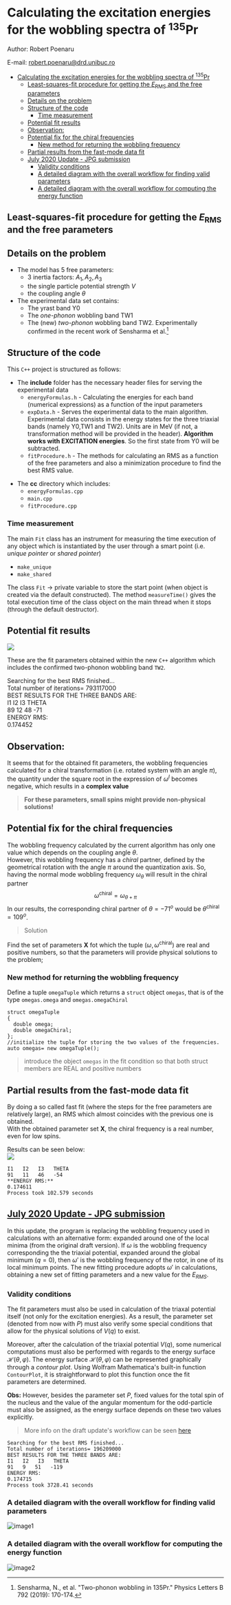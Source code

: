 # Calculating the excitation energies for the wobbling spectra of $^{135}$Pr

Author: Robert Poenaru

E-mail: robert.poenaru@drd.unibuc.ro

- [Calculating the excitation energies for the wobbling spectra of $^{135}$Pr](#calculating-the-excitation-energies-for-the-wobbling-spectra-of-135pr)
  - [Least-squares-fit procedure for getting the $E_\text{RMS}$ and the free parameters](#least-squares-fit-procedure-for-getting-the-e_textrms-and-the-free-parameters)
  - [Details on the problem](#details-on-the-problem)
  - [Structure of the code](#structure-of-the-code)
    - [Time measurement](#time-measurement)
  - [Potential fit results](#potential-fit-results)
  - [Observation:](#observation)
  - [Potential fix for the chiral frequencies](#potential-fix-for-the-chiral-frequencies)
    - [New method for returning the wobbling frequency](#new-method-for-returning-the-wobbling-frequency)
  - [Partial results from the fast-mode data fit](#partial-results-from-the-fast-mode-data-fit)
  - [July 2020 Update - JPG submission](#july-2020-update---jpg-submission)
    - [Validity conditions](#validity-conditions)
    - [A detailed diagram with the overall workflow for finding valid parameters](#a-detailed-diagram-with-the-overall-workflow-for-finding-valid-parameters)
    - [A detailed diagram with the overall workflow for computing the energy function](#a-detailed-diagram-with-the-overall-workflow-for-computing-the-energy-function)

## Least-squares-fit procedure for getting the $E_\text{RMS}$ and the free parameters  

## Details on the problem

* The model has 5 free parameters: 
  * 3 inertia factors: $A_1,A_2,A_3$
  * the single particle potential strength $V$
  * the coupling angle $\theta$
* The experimental data set contains:
  * The yrast band Y0
  * The *one-phonon* wobbling band TW1
  * The (new) *two-phonon* wobbling band TW2. Experimentally confirmed in the recent work of Sensharma et al.[^1]

[^1]: Sensharma, N., et al. "Two-phonon wobbling in 135Pr." Physics Letters B 792 (2019): 170-174.

## Structure of the code

This `C++` project is structured as follows:

+ The **include** folder has the necessary header files for serving the experimental data 
  * `energyFormulas.h` - Calculating the energies for each band (numerical expressions) as a function of the input parameters 
  * `expData.h` - Serves the experimental data to the main algorithm. Experimental data consists in the energy states for the three triaxial bands (namely Y0,TW1 and TW2). Units are in MeV (if not, a transformation method will be provided in the header). **Algorithm works with EXCITATION energies**. So the first state from Y0 will be subtracted.
  * `fitProcedure.h` - The methods for calculating an RMS as a function of the free parameters and also a minimization procedure to find the best RMS value.
* The **cc** directory which includes:
  * `energyFormulas.cpp` 
  * `main.cpp` 
  * `fitProcedure.cpp`
 
 ### Time measurement

 The main `Fit` class has an instrument for measuring the time execution of any object which is instantiated by the user through a smart point (i.e. *unique pointer* or *shared pointer*)

  * `make_unique`
  * `make_shared`

The class `Fit` -> private variable to store the start point (when object is created via the default constructed).
The method `measureTime()` gives the total execution time of the class object on the main thread when it stops (through the default destructor).

## Potential fit results

![](/Users/basavyr/Pipeline/DFT/Pd135_ian2019/code/pr135_EnergyFit_TW1TW2/reports/images/2020-03-20-12-39-29.png)

These are the fit parameters obtained within the new `C++` algorithm which includes the confirmed two-phonon wobbling band `TW2`.

Searching for the best RMS finished...  
Total number of iterations= 793117000  
BEST RESULTS FOR THE THREE BANDS ARE:  
I1   I2   I3   THETA  
89   12   48   -71  
ENERGY RMS:   
0.174452  

## Observation:

It seems that for the obtained fit parameters, the wobbling frequencies calculated for a chiral transformation (i.e. rotated system with an angle $\pi$), the quantity under the square root in the expression of $\omega^I$ becomes negative, which results in a **complex value**
> **For these parameters, small spins might provide non-physical solutions!**

## Potential fix for the chiral frequencies

The wobbling frequency calculated by the current algorithm has only one value which depends on the coupling angle $\theta$.  
However, this wobbling frequency has a *chiral* partner, defined by the geometrical rotation with the angle $\pi$ around the quantization axis. So, having the normal mode wobbling frequency $\omega_\theta$ will result in the chiral partner 
$$\omega^\text{chiral}=\omega_{\theta+\pi}$$
In our results, the corresponding chiral partner of $\theta=-71^o$ would be $\theta^\text{chiral}=109^o$.
> Solution

Find the set of parameters **X** fot which the tuple $(\omega,\omega^\text{chiral})$ are real and positive numbers, so that the parameters will provide physical solutions to the problem;

### New method for returning the wobbling frequency

Define a tuple `omegaTuple` which returns a `struct` object `omegas`, that is of the type `omegas.omega` and `omegas.omegaChiral`

```
struct omegaTuple
{
  double omega;
  double omegaChiral;
};
//initialize the tuple for storing the two values of the frequencies.
auto omegas= new omegaTuple();
```

> introduce the object `omegas` in the fit condition so that both struct members are REAL and positive numbers

## Partial results from the fast-mode data fit

By doing a so called fast fit (where the steps for the free parameters are relatively large), an RMS which almost coincides with the previous one is obtained.  
With the obtained parameter set **X**, the chiral frequency is a real number, even for low spins.

Results can be seen below:  
![](/Users/basavyr/Pipeline/DFT/Pd135_ian2019/code/pr135_EnergyFit_TW1TW2/reports/images/2020-03-21-13-02-29.png)

```BEST RESULTS FOR THE THREE BANDS ARE:  
I1   I2   I3   THETA  
91   11   46   -54  
**ENERGY RMS:**
0.174611  
Process took 102.579 seconds  
```

## [July 2020 Update - JPG submission](workflow.md)

In this update, the program is replacing the wobbling frequency used in calculations with an alternative form: expanded around one of the local minima (from the original draft version).
If $\omega$ is the wobbling frequency corresponding the the triaxial potential, expanded around the global minimum ($q=0$), then $\omega'$ is the wobbling frequency of the rotor, in one of its local minimum points. The new fitting procedure adopts $\omega'$ in calculations, obtaining a new set of fitting parameters and a new value for the $E_{RMS}$.

### Validity conditions

The fit parameters must also be used in calculation of the triaxal potential itself (not only for the excitation energies). As a result, the parameter set (denoted from now with $P$) must also verify some special conditions that allow for the physical solutions of $V(q)$ to exist.

Moreover, after the calculation of the triaxial potential $V(q)$, some numerical computations must also be performed with regards to the energy surface $\mathcal{H}(\theta,\varphi)$. The energy surface $\mathcal{H}(\theta,\varphi)$ can be represented graphically through a *contour plot*. Using Wolfram Mathematica's built-in function `ContourPlot`, it is straightforward to plot this function once the fit parameters are determined.

**Obs:** However, besides the parameter set $P$, fixed values for the total spin of the nucleus and the value of the angular momentum for the odd-particle must also be assigned, as the energy surface depends on these two values explicitly.

>More info on the draft update's workflow can be seen [here](workflow.md)

```
Searching for the best RMS finished...
Total number of iterations= 196209000
BEST RESULTS FOR THE THREE BANDS ARE:
I1   I2   I3   THETA
91   9   51   -119
ENERGY RMS: 
0.174715
Process took 3728.41 seconds
```

### A detailed diagram with the overall workflow for finding valid parameters

![image1](reports/images/TriaxialPotentialCalculation.jpg)

### A detailed diagram with the overall workflow for computing the energy function

![image2](reports/images/EnergySurfaceWorkflow.jpg)